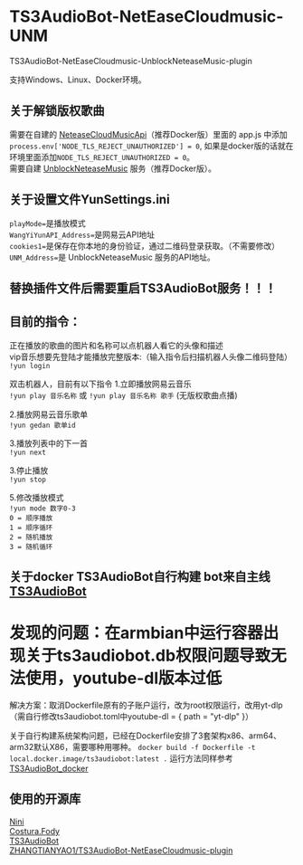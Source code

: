 # TS3AudioBot-NetEaseCloudmusic-UNM
TS3AudioBot-NetEaseCloudmusic-UnblockNeteaseMusic-plugin

支持Windows、Linux、Docker环境。

## 关于解锁版权歌曲
需要在自建的 [NeteaseCloudMusicApi](https://github.com/Binaryify/NeteaseCloudMusicApi)（推荐Docker版）里面的 app.js 中添加 `process.env['NODE_TLS_REJECT_UNAUTHORIZED'] = 0`, 如果是docker版的话就在环境里面添加`NODE_TLS_REJECT_UNAUTHORIZED = 0`。  
需要自建 [UnblockNeteaseMusic](https://github.com/UnblockNeteaseMusic/server) 服务（推荐Docker版）。

## 关于设置文件YunSettings.ini
`playMode=`是播放模式   
`WangYiYunAPI_Address=`是网易云API地址   
`cookies1=`是保存在你本地的身份验证，通过二维码登录获取。（不需要修改）   
`UNM_Address=`是 UnblockNeteaseMusic 服务的API地址。    

## 替换插件文件后需要重启TS3AudioBot服务！！！

## 目前的指令：
正在播放的歌曲的图片和名称可以点机器人看它的头像和描述  
vip音乐想要先登陆才能播放完整版本:（输入指令后扫描机器人头像二维码登陆）
`!yun login`  

双击机器人，目前有以下指令
1.立即播放网易云音乐  
`!yun play 音乐名称` 或 `!yun play 音乐名称 歌手` (无版权歌曲点播)  
  
2.播放网易云音乐歌单    
`!yun gedan 歌单id`  

3.播放列表中的下一首    
`!yun next`  

3.停止播放    
`!yun stop` 

5.修改播放模式    
`!yun mode 数字0-3`    
`0 = 顺序播放`    
`1 = 顺序循环`    
`2 = 随机播放`    
`3 = 随机循环`    

## 关于docker TS3AudioBot自行构建 bot来自主线[TS3AudioBot](https://github.com/Splamy/TS3AudioBot) 
# 发现的问题：在armbian中运行容器出现关于ts3audiobot.db权限问题导致无法使用，youtube-dl版本过低
解决方案：取消Dockerfile原有的子账户运行，改为root权限运行，改用yt-dlp（需自行修改ts3audiobot.toml中youtube-dl = { path = "yt-dlp" }）

关于自行构建系统架构问题，已经在Dockerfile安排了3套架构x86、arm64、arm32默认X86，需要哪种用哪种。
`docker build -f Dockerfile -t local.docker.image/ts3audiobot:latest .` 
运行方法同样参考[TS3AudioBot_docker](https://github.com/getdrunkonmovies-com/TS3AudioBot_docker) 


## 使用的开源库

[Nini](https://github.com/bmatzelle/nini)     
[Costura.Fody](https://github.com/Fody/Costura/)  
[TS3AudioBot](https://github.com/Splamy/TS3AudioBot)   
[ZHANGTIANYAO1/TS3AudioBot-NetEaseCloudmusic-plugin](https://github.com/ZHANGTIANYAO1/TS3AudioBot-NetEaseCloudmusic-plugin) 

